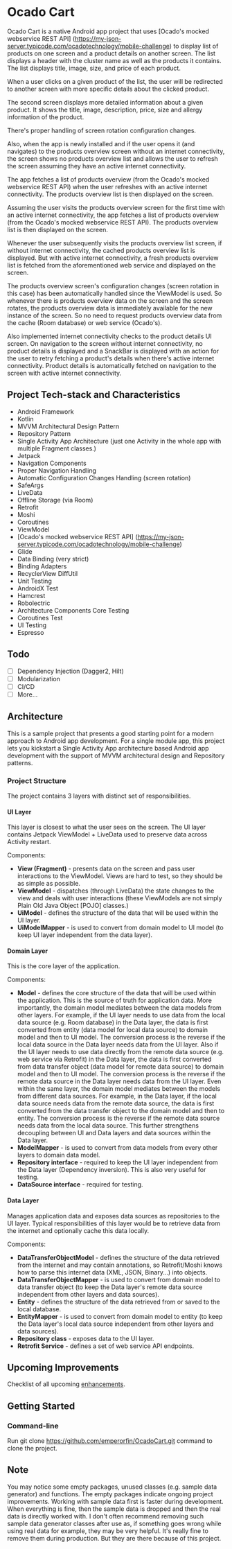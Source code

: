 # Ocado Cart

Ocado Cart is a native Android app project that uses [Ocado's mocked webservice REST API] (https://my-json-server.typicode.com/ocadotechnology/mobile-challenge)
to display list of products on one screen and a product details on another screen. The list displays
a header with the cluster name as well as the products it contains. The list displays title, image,
size, and price of each product.

When a user clicks on a given product of the list, the user will be redirected to another screen with
more specific details about the clicked product.

The second screen displays more detailed information about a given product. It shows the title,
image, description, price, size and allergy information of the product.

There's proper handling of screen rotation configuration changes.

Also, when the app is newly installed and if the user opens it (and navigates) to the products
overview screen without an internet connectivity, the screen shows no products overview list and
allows the user to refresh the screen assuming they have an active internet connectivity.

The app fetches a list of products overview (from the Ocado's mocked webservice REST API) when the
user refreshes with an active internet connectivity. The products overview list is then displayed
on the screen.

Assuming the user visits the products overview screen for the first time with an active internet
connectivity, the app fetches a list of products overview (from the Ocado's mocked webservice REST API).
The products overview list is then displayed on the screen.

Whenever the user subsequently visits the products overview list screen, if without internet
connectivity, the cached products overview list is displayed. But with active internet connectivity,
a fresh products overview list is fetched from the aforementioned web service and displayed on the
screen.

The products overview screen's configuration changes (screen rotation in this case) has been
automatically handled since the ViewModel is used. So whenever there is products overview data on
the screen and the screen rotates, the products overview data is immediately available for the new
instance of the screen. So no need to request products overview data from the cache (Room database)
or web service (Ocado's).

Also implemented internet connectivity checks to the product details UI screen. On navigation to the
screen without internet connectivity, no product details is displayed and a SnackBar is displayed
with an action for the user to retry fetching a product's details when there's active internet
connectivity. Product details is automatically fetched on navigation to the screen with active
internet connectivity.

## Project Tech-stack and Characteristics

* Android Framework
* Kotlin
* MVVM Architectural Design Pattern
* Repository Pattern
* Single Activity App Architecture (just one Activity in the whole app with multiple Fragment classes.)
* Jetpack
* Navigation Components
* Proper Navigation Handling
* Automatic Configuration Changes Handling (screen rotation)
* SafeArgs
* LiveData
* Offline Storage (via Room)
* Retrofit
* Moshi
* Coroutines
* ViewModel
* [Ocado's mocked webservice REST API] (https://my-json-server.typicode.com/ocadotechnology/mobile-challenge)
* Glide
* Data Binding (very strict)
* Binding Adapters
* RecyclerView DiffUtil
* Unit Testing
* AndroidX Test
* Hamcrest
* Robolectric
* Architecture Components Core Testing
* Coroutines Test
* UI Testing
* Espresso

## Todo

 - [ ] Dependency Injection (Dagger2, Hilt)
 - [ ] Modularization
 - [ ] CI/CD
 - [ ] More...

## Architecture

This is a sample project that presents a good starting point for a modern approach to Android app
development. For a single module app, this project lets you kickstart a Single Activity App
architecture based Android app development with the support of MVVM architectural design and
Repository patterns.

### Project Structure

The project contains 3 layers with distinct set of responsibilities.

#### UI Layer

This layer is closest to what the user sees on the screen. The UI layer contains Jetpack ViewModel +
LiveData used to preserve data across Activity restart.

Components:
- **View (Fragment)** - presents data on the screen and pass user interactions to the ViewModel.
Views are hard to test, so they should be as simple as possible.
- **ViewModel** - dispatches (through LiveData) the state changes to the view and deals with user
interactions (these ViewModels are not simply Plain Old Java Object [POJO] classes.)
- **UiModel** - defines the structure of the data that will be used within the UI layer.
- **UiModelMapper** - is used to convert from domain model to UI model (to keep UI layer
independent from the data layer).

#### Domain Layer

This is the core layer of the application.

Components:
- **Model** - defines the core structure of the data that will be used within the application. This
is the source of truth for application data.
More importantly, the domain model mediates between the data models from other layers. For example,
if the UI layer needs to use data from the local data source (e.g. Room database) in the Data layer,
the data is first converted from entity (data model for local data source) to domain model and then
to UI model. The conversion process is the reverse if the local data source in the Data layer needs
data from the UI layer. Also if the UI layer needs to use data directly from the remote data source
(e.g. web service via Retrofit) in the Data layer, the data is first converted from data transfer
object (data model for remote data source) to domain model and then to UI model. The conversion
process is the reverse if the remote data source in the Data layer needs data from the UI layer.
Even within the same layer, the domain model mediates between the models from different data
sources. For example, in the Data layer, if the local data source needs data from the remote data
source, the data is first converted from the data transfer object to the domain model and then to
entity. The conversion process is the reverse if the remote data source needs data from the local
data source.
This further strengthens decoupling between UI and Data layers and data sources within the Data layer.
- **ModelMapper** - is used to convert from data models from every other layers to domain data model.
- **Repository interface** - required to keep the UI layer independent from the Data layer
(Dependency inversion). This is also very useful for testing.
- **DataSource interface** - required for testing.

#### Data Layer

Manages application data and exposes data sources as repositories to the UI layer. Typical
responsibilities of this layer would be to retrieve data from the internet and optionally cache this
data locally.

Components:
- **DataTransferObjectModel** - defines the structure of the data retrieved from the internet and
may contain annotations, so Retrofit/Moshi knows how to parse this internet
data (XML, JSON, Binary...) into objects.
- **DataTransferObjectMapper** - is used to convert from domain model to data transfer object (to
keep the Data layer's remote data source independent from other layers and data sources).
- **Entity** - defines the structure of the data retrieved from or saved to the local database.
- **EntityMapper** - is used to convert from domain model to entity (to keep the Data layer's local
data source independent from other layers and data sources).
- **Repository class** - exposes data to the UI layer.
- **Retrofit Service** - defines a set of web service API endpoints.

## Upcoming Improvements

Checklist of all upcoming [enhancements](https://github.com/emperorfin/OcadoCart/issues?q=is%3Aissue+is%3Aopen+sort%3Aupdated-desc+label%3Aenhancement).

## Getting Started

### Command-line
Run git clone https://github.com/emperorfin/OcadoCart.git command to clone the project.

## Note
You may notice some empty packages, unused classes (e.g. sample data generator) and functions. The
empty packages indicate ongoing project improvements. Working with sample data first is faster
during development. When everything is fine, then the sample data is dropped and then the real data
is directly worked with. I don't often recommend removing such sample data generator classes after
use as, if something goes wrong while using real data for example, they may be very helpful. It's
really fine to remove them during production. But they are there because of this project.


